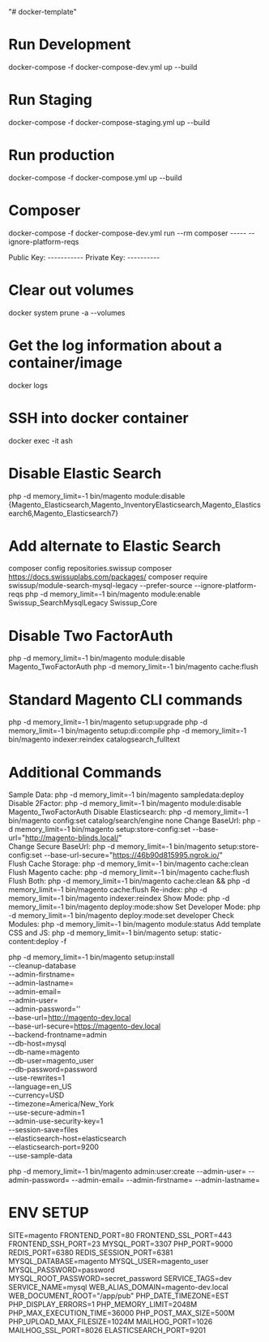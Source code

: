 "# docker-template"

# Run Development

docker-compose -f docker-compose-dev.yml up --build

# Run Staging

docker-compose -f docker-compose-staging.yml up --build

# Run production

docker-compose -f docker-compose.yml up --build

# Composer

docker-compose -f docker-compose-dev.yml run --rm composer ----- --ignore-platform-reqs

Public Key: ----------- Private Key: ----------

# Clear out volumes

docker system prune -a --volumes

# Get the log information about a container/image

docker logs <id>

# SSH into docker container

docker exec -it <name> ash

# Disable Elastic Search

php -d memory_limit=-1 bin/magento module:disable
{Magento_Elasticsearch,Magento_InventoryElasticsearch,Magento_Elasticsearch6,Magento_Elasticsearch7}

# Add alternate to Elastic Search

composer config repositories.swissup composer https://docs.swissuplabs.com/packages/
composer require swissup/module-search-mysql-legacy --prefer-source --ignore-platform-reqs php -d memory_limit=-1
bin/magento module:enable Swissup_SearchMysqlLegacy Swissup_Core

# Disable Two FactorAuth

php -d memory_limit=-1 bin/magento module:disable Magento_TwoFactorAuth php -d memory_limit=-1 bin/magento cache:flush

# Standard Magento CLI commands

php -d memory_limit=-1 bin/magento setup:upgrade php -d memory_limit=-1 bin/magento setup:di:compile php -d
memory_limit=-1 bin/magento indexer:reindex catalogsearch_fulltext

# Additional Commands

Sample Data: php -d memory_limit=-1 bin/magento sampledata:deploy Disable 2Factor: php -d memory_limit=-1 bin/magento
module:disable Magento_TwoFactorAuth Disable Elasticsearch: php -d memory_limit=-1 bin/magento config:set
catalog/search/engine none Change BaseUrl: php -d memory_limit=-1 bin/magento setup:store-config:set
--base-url="http://magento-blinds.local/"  
Change Secure BaseUrl: php -d memory_limit=-1 bin/magento setup:store-config:set
--base-url-secure="https://46b90d815995.ngrok.io/"  
Flush Cache Storage: php -d memory_limit=-1 bin/magento cache:clean Flush Magento cache: php -d memory_limit=-1
bin/magento cache:flush Flush Both: php -d memory_limit=-1 bin/magento cache:clean && php -d memory_limit=-1 bin/magento
cache:flush Re-index: php -d memory_limit=-1 bin/magento indexer:reindex Show Mode: php -d memory_limit=-1 bin/magento
deploy:mode:show Set Developer Mode: php -d memory_limit=-1 bin/magento deploy:mode:set developer Check Modules: php -d
memory_limit=-1 bin/magento module:status Add template CSS and JS: php -d memory_limit=-1 bin/magento setup:
static-content:deploy -f

php -d memory_limit=-1 bin/magento setup:install \
--cleanup-database \
--admin-firstname= \
--admin-lastname= \
--admin-email= \
--admin-user=\
--admin-password='' \
--base-url=http://magento-dev.local \
--base-url-secure=https://magento-dev.local \
--backend-frontname=admin \
--db-host=mysql \
--db-name=magento \
--db-user=magento_user \
--db-password=password \
--use-rewrites=1 \
--language=en_US \
--currency=USD \
--timezone=America/New_York \
--use-secure-admin=1 \
--admin-use-security-key=1 \
--session-save=files \
--elasticsearch-host=elasticsearch \
--elasticsearch-port=9200 \
--use-sample-data

php -d memory_limit=-1 bin/magento admin:user:create --admin-user= --admin-password= --admin-email= --admin-firstname=
--admin-lastname=

# ENV SETUP

SITE=magento
FRONTEND_PORT=80
FRONTEND_SSL_PORT=443
FRONTEND_SSH_PORT=23
MYSQL_PORT=3307
PHP_PORT=9000
REDIS_PORT=6380
REDIS_SESSION_PORT=6381
MYSQL_DATABASE=magento
MYSQL_USER=magento_user
MYSQL_PASSWORD=password
MYSQL_ROOT_PASSWORD=secret_password
SERVICE_TAGS=dev
SERVICE_NAME=mysql
WEB_ALIAS_DOMAIN=magento-dev.local
WEB_DOCUMENT_ROOT="/app/pub"
PHP_DATE_TIMEZONE=EST
PHP_DISPLAY_ERRORS=1
PHP_MEMORY_LIMIT=2048M
PHP_MAX_EXECUTION_TIME=36000
PHP_POST_MAX_SIZE=500M
PHP_UPLOAD_MAX_FILESIZE=1024M
MAILHOG_PORT=1026
MAILHOG_SSL_PORT=8026
ELASTICSEARCH_PORT=9201

